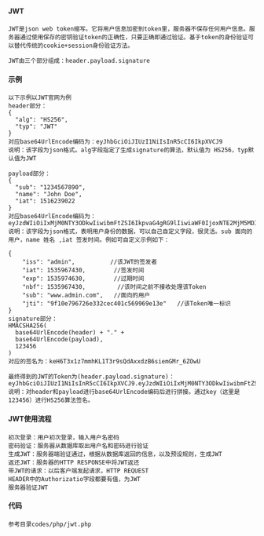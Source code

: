#### JWT
    
    JWT是json web token缩写。它将用户信息加密到token里，服务器不保存任何用户信息。服务器通过使用保存的密钥验证token的正确性，只要正确即通过验证。基于token的身份验证可以替代传统的cookie+session身份验证方法。

    JWT由三个部分组成：header.payload.signature

#### 示例

    以下示例以JWT官网为例
    header部分：
    {
      "alg": "HS256",
      "typ": "JWT"
    }
    对应base64UrlEncode编码为：eyJhbGciOiJIUzI1NiIsInR5cCI6IkpXVCJ9
    说明：该字段为json格式。alg字段指定了生成signature的算法，默认值为 HS256，typ默认值为JWT

    payload部分：
    {
      "sub": "1234567890",
      "name": "John Doe",
      "iat": 1516239022
    }
    对应base64UrlEncode编码为：eyJzdWIiOiIxMjM0NTY3ODkwIiwibmFtZSI6IkpvaG4gRG9lIiwiaWF0IjoxNTE2MjM5MDIyfQ
    说明：该字段为json格式，表明用户身份的数据，可以自己自定义字段，很灵活。sub 面向的用户，name 姓名 ,iat 签发时间。例如可自定义示例如下：

    {
        "iss": "admin",          //该JWT的签发者
        "iat": 1535967430,        //签发时间
        "exp": 1535974630,        //过期时间
        "nbf": 1535967430,         //该时间之前不接收处理该Token
        "sub": "www.admin.com",   //面向的用户
        "jti": "9f10e796726e332cec401c569969e13e"   //该Token唯一标识
    }
    signature部分：
    HMACSHA256(
      base64UrlEncode(header) + "." +
      base64UrlEncode(payload),
      123456
    ) 
    对应的签名为：keH6T3x1z7mmhKL1T3r9sQdAxxdzB6siemGMr_6ZOwU

    最终得到的JWT的Token为(header.payload.signature)：eyJhbGciOiJIUzI1NiIsInR5cCI6IkpXVCJ9.eyJzdWIiOiIxMjM0NTY3ODkwIiwibmFtZSI6IkpvaG4gRG9lIiwiaWF0IjoxNTE2MjM5MDIyfQ.keH6T3x1z7mmhKL1T3r9sQdAxxdzB6siemGMr_6ZOwU
    说明：对header和payload进行base64UrlEncode编码后进行拼接。通过key（这里是123456）进行HS256算法签名。


#### JWT使用流程

    初次登录：用户初次登录，输入用户名密码
    密码验证：服务器从数据库取出用户名和密码进行验证
    生成JWT：服务器端验证通过，根据从数据库返回的信息，以及预设规则，生成JWT
    返还JWT：服务器的HTTP RESPONSE中将JWT返还
    带JWT的请求：以后客户端发起请求，HTTP REQUEST
    HEADER中的Authorizatio字段都要有值，为JWT
    服务器验证JWT

#### 代码
    参考目录codes/php/jwt.php
